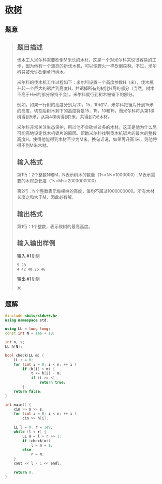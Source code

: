 #  [砍树](https://www.luogu.com.cn/problem/P1873)

## 题意

>   ## 题目描述
>
>   伐木工人米尔科需要砍倒M米长的木材。这是一个对米尔科来说很容易的工作，因为他有一个漂亮的新伐木机，可以像野火一样砍倒森林。不过，米尔科只被允许砍倒单行树木。
>
>   米尔科的伐木机工作过程如下：米尔科设置一个高度参数H（米），伐木机升起一个巨大的锯片到高度H，并锯掉所有的树比H高的部分（当然，树木不高于H米的部分保持不变）。米尔科就行到树木被锯下的部分。
>
>   例如，如果一行树的高度分别为20，15，10和17，米尔科把锯片升到15米的高度，切割后树木剩下的高度将是15，15，10和15，而米尔科将从第1棵树得到5米，从第4棵树得到2米，共得到7米木材。
>
>   米尔科非常关注生态保护，所以他不会砍掉过多的木材。这正是他为什么尽可能高地设定伐木机锯片的原因。帮助米尔科找到伐木机锯片的最大的整数高度H，使得他能得到木材至少为M米。换句话说，如果再升高1米，则他将得不到M米木材。
>
>   ## 输入格式
>
>   第1行：2个整数N和M，N表示树木的数量（1<=N<=1000000）,M表示需要的木材总长度（1<=M<=2000000000）
>
>   第2行：N个整数表示每棵树的高度，值均不超过1000000000。所有木材长度之和大于M，因此必有解。
>
>   ## 输出格式
>
>   第1行：1个整数，表示砍树的最高高度。
>
>   ## 输入输出样例
>
>   **输入 #1**复制
>
>   ```
>   5 20
>   4 42 40 26 46
>   ```
>
>   **输出 #1**复制
>
>   ```
>   36
>   ```

## 题解



```c++
#include <bits/stdc++.h>
using namespace std;

using LL = long long;
const int N = 1e6 + 10;

int n, s;
LL h[N];

bool check(LL m) {
    LL t = 0;
    for (int i = 0; i < n; ++ i )
        if (h[i] > m) {
            t += h[i] - m;
            if (t >= s)
                return true;
        }
    return false;
}

int main() {
    cin >> n >> s;
    for (int i = 0; i < n; ++ i )
        cin >> h[i];
    
    LL l = 0, r = 1e9;
    while (l < r) {
        LL m = l + r >> 1;
        if (check(m))
            l = m + 1;
        else
            r = m;
    }
    cout << l - 1 << endl;
    
    return 0;
}
```



```python3

```

